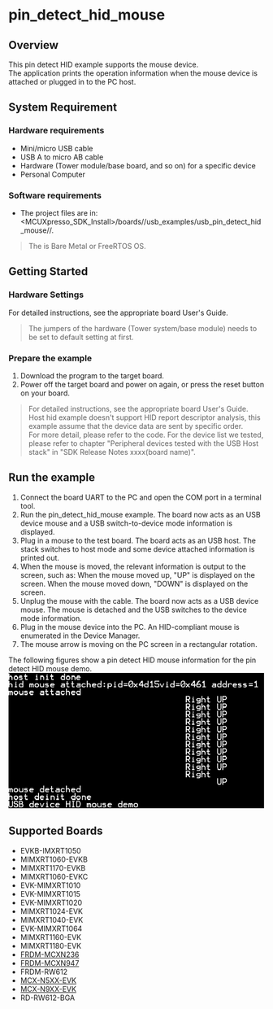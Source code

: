 # pin_detect_hid_mouse



## Overview

This pin detect HID example supports the mouse device. 
<br> The application prints the operation information when the mouse device is attached or plugged in to the PC host.


## System Requirement

### Hardware requirements

- Mini/micro USB cable
- USB A to micro AB cable
- Hardware (Tower module/base board, and so on) for a specific device
- Personal Computer


### Software requirements

- The project files are in: 
<br> <MCUXpresso_SDK_Install>/boards/<board>/usb_examples/usb_pin_detect_hid_mouse/<rtos>/<toolchain>.
> The <rtos> is Bare Metal or FreeRTOS OS.


## Getting Started

### Hardware Settings

For detailed instructions, see the appropriate board User's Guide.
> The jumpers of the hardware (Tower system/base module) needs to be set to default setting at first.


### Prepare the example 

1.  Download the program to the target board.
2.  Power off the target board and power on again, or press the reset button on your board.

> For detailed instructions, see the appropriate board User's Guide.
> Host hid example doesn't support HID report descriptor analysis, this example assume that the device data are sent by specific order. 
      <br> For more detail, please refer to the code. For the device list we tested,
      <br> please refer to chapter "Peripheral devices tested with the USB Host stack" in "SDK Release Notes xxxx(board name)".

## Run the example

1. Connect the board UART to the PC and open the COM port in a terminal tool.
2. Run the pin_detect_hid_mouse example. The board now acts as an USB device mouse and a USB switch-to-device mode information is displayed.
3. Plug in a mouse to the test board. The board acts as an USB host. The stack switches to host mode and some device attached information is printed out.
4. When the mouse is moved, the relevant information is output to the screen, such as:
	When the mouse moved up, "UP" is displayed on the screen.
	When the mouse moved down, "DOWN" is displayed on the screen.
5. Unplug the mouse with the cable. The board now acts as a USB device mouse. The mouse is detached and the USB switches to the device mode information.
6. Plug in the mouse device into the PC. An HID-compliant mouse is enumerated in the Device Manager.
7. The mouse arrow is moving on the PC screen in a rectangular rotation.

The following figures show a pin detect HID mouse information for the pin detect HID mouse demo.
<br>![Pin detect hid mouse demo](pin_detect.jpg "Pin detect hid mouse demo")

## Supported Boards
- EVKB-IMXRT1050
- MIMXRT1060-EVKB
- MIMXRT1170-EVKB
- MIMXRT1060-EVKC
- EVK-MIMXRT1010
- EVK-MIMXRT1015
- EVK-MIMXRT1020
- MIMXRT1024-EVK
- MIMXRT1040-EVK
- EVK-MIMXRT1064
- MIMXRT1160-EVK
- MIMXRT1180-EVK
- [FRDM-MCXN236](../../_boards/frdmmcxn236/usb_examples/usb_pin_detect_hid_mouse/example_board_readme.md)
- [FRDM-MCXN947](../../_boards/frdmmcxn947/usb_examples/usb_pin_detect_hid_mouse/example_board_readme.md)
- FRDM-RW612
- [MCX-N5XX-EVK](../../_boards/mcxn5xxevk/usb_examples/usb_pin_detect_hid_mouse/example_board_readme.md)
- [MCX-N9XX-EVK](../../_boards/mcxn9xxevk/usb_examples/usb_pin_detect_hid_mouse/example_board_readme.md)
- RD-RW612-BGA
